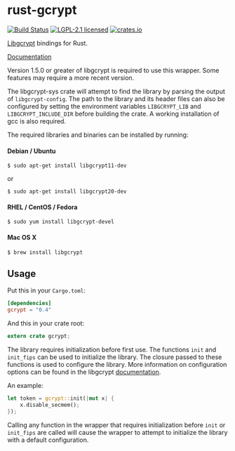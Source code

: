 # rust-gcrypt

[![Build Status](https://travis-ci.org/johnschug/rust-gcrypt.svg?branch=master)](https://travis-ci.org/johnschug/rust-gcrypt)
[![LGPL-2.1 licensed](https://img.shields.io/badge/license-LGPL--2.1-blue.svg)](./COPYING)
[![crates.io](https://meritbadge.herokuapp.com/gcrypt)](https://crates.io/crates/gcrypt)

[Libgcrypt](https://www.gnu.org/software/libgcrypt/) bindings for Rust.

[Documentation](http://johnschug.github.io/rust-gcrypt)

Version 1.5.0 or greater of libgcrypt is required to use this wrapper.
Some features may require a more recent version.

The libgcrypt-sys crate will attempt to find the library by parsing the output
of `libgcrypt-config`. The path to the library and its header files can also be
configured by setting the environment variables `LIBGCRYPT_LIB` and
`LIBGCRYPT_INCLUDE_DIR` before building the crate. A working installation of
gcc is also required.

The required libraries and binaries can be installed by running:

#### Debian / Ubuntu
```shell
$ sudo apt-get install libgcrypt11-dev
```
or
```shell
$ sudo apt-get install libgcrypt20-dev
```

#### RHEL / CentOS / Fedora
```shell
$ sudo yum install libgcrypt-devel
```

#### Mac OS X
```shell
$ brew install libgcrypt
```

## Usage

Put this in your `Cargo.toml`:

```toml
[dependencies]
gcrypt = "0.4"
```

And this in your crate root:

```rust
extern crate gcrypt;
```

The library requires initialization before first use. The functions `init` and
`init_fips` can be used to initialize the library. The closure passed to these
functions is used to configure the library. More information on configuration
options can be found in the libgcrypt
[documentation](https://www.gnupg.org/documentation/manuals/gcrypt/Initializing-the-library.html#Initializing-the-library).

An example:

```rust
let token = gcrypt::init(|mut x| {
    x.disable_secmem();
});
```

Calling any function in the wrapper that requires initialization before `init`
or `init_fips` are called will cause the wrapper to attempt to initialize the
library with a default configuration.
